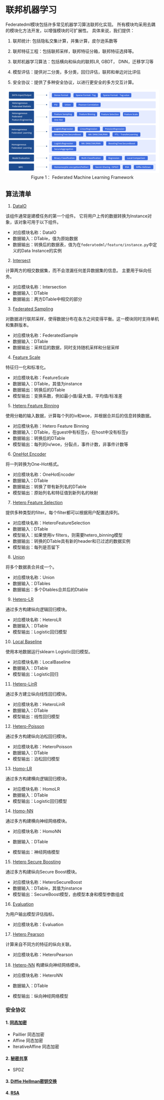 # 联邦机器学习

Federatedml模块包括许多常见机器学习算法联邦化实现。 所有模块均采用去耦的模块化方法开发，以增强模块的可扩展性。 具体来说，我们提供：

1. 联邦统计: 包括隐私交集计算，并集计算，皮尔逊系数等

2. 联邦特征工程：包括联邦采样，联邦特征分箱，联邦特征选择等。

3. 联邦机器学习算法：包括横向和纵向的联邦LR, GBDT， DNN，迁移学习等

4. 模型评估：提供对二分类，多分类，回归评估，联邦和单边对比评估

5. 安全协议：提供了多种安全协议，以进行更安全的多方交互计算。

 <div style="text-align:center", align=center>
  <img src="../doc/images/federatedml_structure.png" alt="federatedml structure"/><br/>
  Figure 1： Federated Machine Learning Framework
</div>

## 算法清单

1. [DataIO](./util/README.md)

该组件通常是建模任务的第一个组件。 它将用户上传的数据转换为Instance对象，该对象可用于以下组件。

+ 对应模块名称：DataIO
+ 数据输入：DTable，值为原始数据
+ 数据输出：转换后的数据表，值为在`federatedml/feature/instance.py`中定义的Data Instance的实例

2. [Intersect](./statistic/intersect/README.md)

计算两方的相交数据集，而不会泄漏任何差异数据集的信息。 主要用于纵向任务。

+ 对应模块名称：Intersection
+ 数据输入：DTable
+ 数据输出：两方DTable中相交的部分

3. [Federated Sampling](./feature/README.md)

对数据进行联邦采样，使得数据分布在各方之间变得平衡。这一模块同时支持单机和集群版本。

+ 对应模块名称：FederatedSample
+ 数据输入：DTable
+ 数据输出：采样后的数据，同时支持随机采样和分层采样

4. [Feature Scale](./feature/README.md)

特征归一化和标准化。

+ 对应模块名称：FeatureScale
+ 数据输入：DTable，其值为instance
+ 数据输出：转换后的DTable
+ 模型输出：变换系数，例如最小值/最大值，平均值/标准差

5. [Hetero Feature Binning](./feature/README.md)

使用分箱的输入数据，计算每个列的iv和woe，并根据合并后的信息转换数据。

+ 对应模块名称：Hetero Feature Binning
+ 数据输入：DTable，在guest中有标签y，在host中没有标签y
+ 数据输出：转换后的DTable
+ 模型输出：每列的iv/woe，分裂点，事件计数，非事件计数等

6. [OneHot Encoder](./feature/README.md)

将一列转换为One-Hot格式。

+ 对应模块名称：OneHotEncoder
+ 数据输入：DTable
+ 数据输出：转换了带有新列名的DTable
+ 模型输出：原始列名和特征值到新列名的映射

7. [Hetero Feature Selection](./feature/README.md)

提供多种类型的filter。每个filter都可以根据用户配置选择列。

+ 对应模块名称：HeteroFeatureSelection
+ 数据输入：DTable
+ 模型输入：如果使用iv filters，则需要hetero_binning模型
+ 数据输出：转换的DTable具有新的header和已过滤的数据实例
+ 模型输出：每列是否留下

8. [Union](./statistic/union/README.md)

将多个数据表合并成一个。

+ 对应模块名称：Union
+ 数据输入：DTables
+ 数据输出：多个Dtables合并后的Dtable

9. [Hetero-LR](./linear_model/logistic_regression/README.md)

通过多方构建纵向逻辑回归模块。

+ 对应模块名称：HeteroLR
+ 数据输入：DTable
+ 模型输出：Logistic回归模型

10. [Local Baseline](./local_baseline/README.md)

使用本地数据运行sklearn Logistic回归模型。

+ 对应模块名称：LocalBaseline
+ 数据输入：DTable
+ 模型输出：Logistic回归

11. [Hetero-LinR](./linear_model/linear_regression/README.md)

通过多方建立纵向线性回归模块。

+ 对应模块名称：HeteroLinR
+ 数据输入：DTable
+ 模型输出：线性回归模型

12. [Hetero-Poisson](./linear_model/poisson_regression/README.md)

通过多方构建纵向泊松回归模块。

+ 对应模块名称：HeteroPoisson
+ 数据输入：DTable
+ 模型输出：泊松回归模型

13. [Homo-LR](./linear_model/logistic_regression/README.md)

通过多方构建横向逻辑回归模块。

+ 对应模块名称：HomoLR
+ 数据输入：DTable
+ 模型输出：Logistic回归模型

14. [Homo-NN](./nn/homo_nn/README.md)

通过多方构建横向神经网络模块。

+ 对应模块名称：HomoNN

+ 数据输入：DTable
+ 模型输出：神经网络模型

15. [Hetero Secure Boosting](./tree/README.md)

通过多方构建纵向Secure Boost模块。

+ 对应模块名称：HeteroSecureBoost
+ 数据输入：DTable，其值为instance
+ 模型输出：SecureBoost模型，由模型本身和模型参数组成

16. [Evaluation](./evaluation/README.md)

为用户输出模型评估指标。

+ 对应模块名称：Evaluation

17. [Hetero Pearson](./statistic/correlation/README.md)

计算来自不同方的特征的纵向关联。

+ 对应模块名称：HeteroPearson

18. [Hetero-NN](./nn/hetero_nn/README.md)
构建纵向神经网络模块。

+ 对应模块名称：HeteroNN

+ 数据输入：DTable
+ 模型输出：纵向神经网络模型

### 安全协议
#### 1. [同态加密](./secureprotol/README.md)

- Paillier 同态加密
- Affine 同态加密
- IterativeAffine 同态加密

#### 2. [秘密共享](./secureprotol/README.md)

- SPDZ

#### 3. [Diffie Hellman密钥交换](./secureprotol/README.md)


#### 4. [RSA](./secureprotol/README.md)
